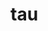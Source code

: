 # tau

<!--

Tau.Lang

Tau.Lang.Expr
Tau.Lang.Expr.Data
Tau.Lang.Expr.Code

Tau.Lang.Type
Tau.Lang.Type.Data
Tau.Lang.Type.Code

Tau.Lang.Core

Tau.Comp
Tau.Comp.Prog
Tau.Comp.Tree

Tau.Comp.TypeInference
Tau.Comp.Unification
Tau.Comp.Pipeline

Tau.Tech
Tau.Tech.Compiler

Tau.Util
Tau.Util.Env

Tau.Eval

Tau.Libs

Tau.Magic





let
  fn
    | ("foo", Some(y))
        when(y == 1)    = 1
      , when(y == 2)    = 2
      , otherwise       = 4
    | (_, None)         = 0 : Int
    | (_, _)            = 999 : Int
  in
    fn( "baz"
      , Some(2 : Int) )


let
  fn
    | ("foo", Some(y))
        when(y == 1) = 1
      , when(y == 2) = 2
      , otherwise    = 4
    | (_, None)      = 0 : Int
    | (_, _)         = 999 : Int
  in
    fn( "baz"
      , Some(2 : Int) )


https://hackage.haskell.org/package/numhask

fix
  nat' =
    ((go, n) =>
      match n with
        | succ(m) = go(succ'(m, nat'(go, m)))
        | zero    = go(zero'))
  in
    let
      factorial(n) =
        n.nat'( zero' =>
                  succ(zero)
              | succ'(m, x) =>
                  succ(m) * x )
      in
        factorial(3)


fix
  nat! =
    ((go, n) =>
      match n with
        | succ(m) = go(succ!(m, nat!(go, m)))
        | zero    = go(zero!))
  in
    let
      factorial(n) =
        n.nat!( zero! =>
                  succ(zero)
              | succ!(m, x) =>
                  succ(m) * x )
      in
        factorial(3)



factorial : nat -> nat
factorial(n) =
  fold n as
    | zero         = 1
    | succ(m), val = succ(m) * val


-- proposal:
factorial(n) : nat -> nat =
  fold n as
    | zero         = 1
    | succ(m), val = succ(m) * val




headSize
  : (Ord a)
    => a
    -> Option string
headSize
  | x :: xs
      when(x > 100) = Some("L")
    , when(x > 10)  = Some("M")
    , otherwise     = Some("S")
  | _               = None


-- proposal:
headSize (Ord a) : a -> Option string
  | x :: xs
      when(x > 100) = Some("L")
    , when(x > 10)  = Some("M")
    , otherwise     = Some("S")
  | _               = None


-- proposal:
headSize : (Ord a) => a -> Option string
  | x :: xs
      when(x > 100) = Some("L")
    , when(x > 10)  = Some("M")
    , otherwise     = Some("S")
  | _               = None




headSize
  : (Ord a)
  => a
  -> Option string
headSize
  | x :: xs
      when(x > 100) = Some("L")
    , when(x > 10)  = Some("M")
    , otherwise     = Some("S")
  | _               = None



map : (a -> b) -> List a -> List b
map(f, xs) = xs.List'(Nil' => [] | Cons'(y, _, ys) => f(y) :: ys)


map : (a -> b) -> List a -> List b
map(f, xs) =
  fold xs as
    | []           = []
    | (y :: _), ys = f(y) :: ys


-- proposal:
map(f, xs) { (Functor f) : (a -> b) -> f a -> f b } =
  fold xs as
    | []           = []
    | (y :: _), ys = f(y) :: ys


-- proposal:
map(f, xs) oftype (Functor f) : (a -> b) -> f a -> f b =
  fold xs as
    | []           = []
    | (y :: _), ys = f(y) :: ys



-- proposal:
map(f, xs) : (Functor f) => (a -> b) -> f a -> f b =
  fold xs as
    | []           = []
    | (y :: _), ys = f(y) :: ys


-- proposal:
map(f, xs) 
  : (Functor f) => (a -> b) -> f a -> f b 
  = fold xs as
    | []           = []
    | (y :: _), ys = f(y) :: ys






fix
  List' =
    ((go, ys) =>
      match ys with
        | x :: xs = go(Cons'(x, xs, List'(go, xs)))
        | []      = go(Nil'))
  in
    let
      map(f, xs) =
        xs.List'( Nil' => []
                | Cons'(y, _, ys) => f(y) :: ys )
      in
        [1, 2, 3, 4].map(x => x + 1)




isZero : nat -> bool
isZero
  | zero = true
  | _    = false

fourIsZero : bool
fourIsZero = 4.isZero


fourIsZero : bool =
  4.isZero




match (x, y) with
  | (1, x)
      when(x /= 0) => x
    , otherwise    => 0
  | _              => 100

match (x, y) with
  | (1, x)
      when(x /= 0) = x
    , otherwise    = 0
  | _              = 100


cotype Stream a =
  { Head : a
  , Tail : Stream a
  }

cotype Stream a =
  ( Head : a
  , Tail : Stream a
  )

let
  s =
    !Stream( Head = 1, Tail = t )
  in
    s.Head

let
  s =
    Stream( Head = 1, Tail = t )
  in
    s.Head


enumFrom : Nat -> Stream Nat
enumFrom n = Stream
  { Head = n
  , Tail = enumFrom (Succ n)
  }

enumFrom : Nat -> Stream Nat
enumFrom n =
  Stream'((m, s) =>
    ( m + 1
    , Stream( Head = n
            , Tail = s )
    ), n)

type List a
  = Nil
  | Cons (List (Option a))

??

{#} Record
(#) Codata

type Stream a = Stream ( Head : a, Tail : Stream a )

enumFrom : nat -> Stream nat
enumFrom n =
  Stream (unfold((m, s) => (m + 1, ( Head = m, Tail = Stream s )), n))

baz : ( Head : a | r ) -> a
baz s = s.Head

baz : _ ( Head : a | r ) -> a
baz s = s.Head


baz2 : Stream a -> a
baz2 (Stream s) = s.Head


_.Head


type Stream a = Stream ( Head : a, Tail : Stream a )




-->
